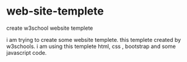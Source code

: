 # web-site-templete
create w3school website templete

i am trying to create some website templete. this templete created by w3schools.
i am using this templete html, css , bootstrap and some javascript code.
